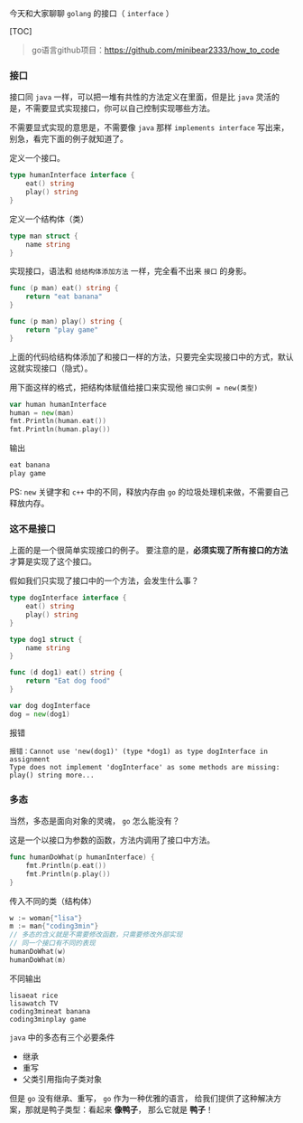 今天和大家聊聊 `golang` 的接口（ `interface` ）

[TOC]
> go语言github项目：https://github.com/minibear2333/how_to_code

### 接口

接口同 `java` 一样，可以把一堆有共性的方法定义在里面，但是比 `java` 灵活的是，不需要显式实现接口，你可以自己控制实现哪些方法。

不需要显式实现的意思是，不需要像 `java` 那样 `implements interface` 写出来，别急，看完下面的例子就知道了。

定义一个接口。

```Go
type humanInterface interface {
	eat() string
	play() string
}
```

定义一个结构体（类）

```Go
type man struct {
	name string
}
```

实现接口，语法和 `给结构体添加方法` 一样，完全看不出来 `接口` 的身影。

```Go
func (p man) eat() string {
	return "eat banana"
}

func (p man) play() string {
	return "play game"
}
```

上面的代码给结构体添加了和接口一样的方法，只要完全实现接口中的方式，默认这就实现接口（隐式）。

用下面这样的格式，把结构体赋值给接口来实现他
`接口实例 = new(类型)`

```Go
var human humanInterface
human = new(man)
fmt.Println(human.eat())
fmt.Println(human.play())
```

输出

```Go
eat banana
play game
```

PS: `new` 关键字和 `c++` 中的不同，释放内存由 `go` 的垃圾处理机来做，不需要自己释放内存。

### 这不是接口

上面的是一个很简单实现接口的例子。
要注意的是，**必须实现了所有接口的方法**才算是实现了这个接口。

假如我们只实现了接口中的一个方法，会发生什么事？

```Go
type dogInterface interface {
	eat() string
	play() string
}

type dog1 struct {
	name string
}

func (d dog1) eat() string {
	return "Eat dog food"
}

var dog dogInterface
dog = new(dog1)
```

报错

```
报错：Cannot use 'new(dog1)' (type *dog1) as type dogInterface in assignment
Type does not implement 'dogInterface' as some methods are missing: play() string more...
```

### 多态

当然，多态是面向对象的灵魂， `go` 怎么能没有？

这是一个以接口为参数的函数，方法内调用了接口中方法。

```Go
func humanDoWhat(p humanInterface) {
	fmt.Println(p.eat())
	fmt.Println(p.play())
}
```

传入不同的类（结构体）

```Go
w := woman{"lisa"}
m := man{"coding3min"}
// 多态的含义就是不需要修改函数，只需要修改外部实现
// 同一个接口有不同的表现
humanDoWhat(w)
humanDoWhat(m)
```

不同输出

```
lisaeat rice
lisawatch TV
coding3mineat banana
coding3minplay game
```

`java` 中的多态有三个必要条件

- 继承
- 重写
- 父类引用指向子类对象

但是 `go` 没有继承、重写， `go` 作为一种优雅的语言， 给我们提供了这种解决方案，那就是鸭子类型：看起来 **像鸭子**， 那么它就是 **鸭子**！


